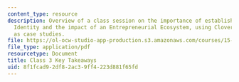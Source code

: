 ```yaml
---
content_type: resource
description: Overview of a class session on the importance of establishing an Entrepreneurial
  Identity and the impact of an Entrepreneurial Ecosystem, using Clover and Avatech
  as case studies.
file: https://ol-ocw-studio-app-production.s3.amazonaws.com/courses/15-228-mba-study-tour-innovation-islands-how-new-zealand-became-a-global-player-in-the-race-to-innovate-spring-2016/8f1fcad92df82ac39ff4223d881f65fd_MIT15_228S16_Class_3.pdf
file_type: application/pdf
resourcetype: Document
title: Class 3 Key Takeaways
uid: 8f1fcad9-2df8-2ac3-9ff4-223d881f65fd
---
```

